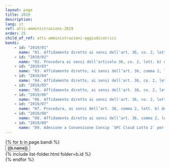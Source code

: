 ```yaml
---
layout: page
title: 2019
description: 
lang: it
ref: atti-amministrazioni-2019
order: 25
child_of_ref: atti-amministrazioni-aggiudicatrici
bandi:
    - id: "2019/01"
      name: "01. Affidamento diretto ai sensi dell'art. 36, co. 2, lett. b) del D.lgs. 50/2016 per l’acquisizione di un servizio SAAS in cloud per la gestione della posta elettronica e per la condivisione documentale basato su G-SUITE di Google - piano business - per un numero massimo di 60 caselle di posta elettronica e utenze - CIG 80036114BC"
    - id: "2019/02"
      name: "02. Procedura ai sensi dell’articolo 36, co. 2, lett. b) del D.Lgs. 50/2016, finalizzata all’acquisizione del prodotto Microsoft “Azure Monetary Commitment” in numero di 2.376 unità (66 unità per 36 mesi) per l'accesso ai servizi cloud. - Procedura con richiesta di offerta aperta sul mePA - CIG 8086277EDD"
    - id: "2019/03"
      name: "03. Affidamento diretto, ai sensi dell’art. 36, comma 2, lett. a) del D.Lgs. 50/2016 per l'acquisto di n. 10 computer modello macbook air - CIG Z0A2B64349"
    - id: "2019/04"
      name: "04. Affidamento diretto, ai sensi dell'art. 36, co. 2, lett. a) del D.lgs. 50/2016 per l'acquisto del prodotto “Attivazione Pannello per gestione PEC” a valere sul catalogo dei prodotti offerti dalla società ARUBA PEC - CIG Z8F2B09DA5"
    - id: "2019/05"
      name: "05. Affidamento diretto, ai sensi dell'art. 36, co. 2, lett. a) del D.lgs. 50/2016, per l'acquisto di n. 6 SSL RapidSSL (DigiCert) DV con validità di due anni, a valere sul catalogo dei prodotti offerti dalla Società Euro Servizi srl - CIG ZEE2A2258C"
    - id: "2019/06"
      name: "06. Affidamento diretto ai sensi dell'art. 36, co. 2, lett. a) del D.Lgs. 50/2016 dei servizi di contabilità' interna e del personale - CIG 8037975ACC"
    - id: "2019/07"
      name: "07. Procedura, ai sensi dell’art. 36, comma 2, lett. b) del D.Lgs. 50/2016 per l’acquisizione dei servizi professionali di revisione legale dei conti per la società PagoPA S.p.A. - CIG 808708272E"
    - id: "2019/08"
      name: "08. Affidamento diretto ai sensi dell’art. 36, comma 2, lett. a) del D. Lgs. 50/2016, per l’apertura di un conto corrente intestato alla Società - CIG 80035545B2"
    - id: "2019/09"
      name: "09. Adesione a Convenzione Consip `SPC Cloud Lotto 2´ per l'acquisizione dei servizi di gestione delle identità digitali e sicurezza applicativa - CIG del contratto quadro: 5518849A42"
---
```




<div id="collapseDiv" class="collapse-div" role="tablist">
  {% for b in page.bandi %}
  <div class="collapse-header" id="heading{{forloop.index}}">
    <button data-toggle="collapse" data-target="#collapse{{forloop.index}}" aria-expanded="false" aria-controls="collapse{{forloop.index}}">
      {{b.name}}
    </button>
  </div>
  <div id="collapse{{forloop.index}}" class="collapse " role="tabpanel" aria-labelledby="heading{{forloop.index}}">
    <div class="collapse-body">
      {% include list-folder.html folder=b.id %}
    </div>
  </div>
  {% endfor %}
</div>